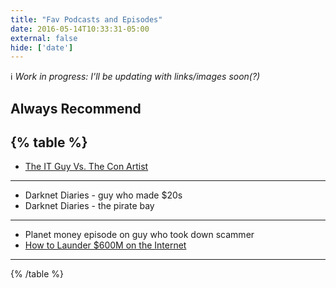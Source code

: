 ```yaml
---
title: "Fav Podcasts and Episodes"
date: 2016-05-14T10:33:31-05:00
external: false
hide: ['date']
---
```


ℹ️ _Work in progress: I'll be updating with links/images soon(?)_


## Always Recommend

{% table %}
---
- [The IT Guy Vs. The Con Artist](https://www.npr.org/2019/08/07/749135286/episode-931-the-it-guy-vs-the-con-artist)
---
- Darknet Diaries - guy who made $20s
- Darknet Diaries - the pirate bay
---
- Planet money episode on guy who took down scammer
- [How to Launder $600M on the Internet](https://www.npr.org/2023/09/15/1197954055/axie-infinity-north-korea-roni)
---
{% /table %}